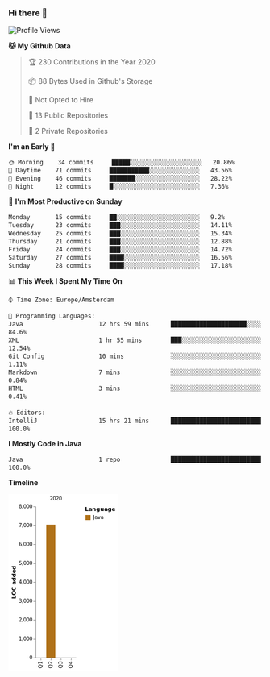 ### Hi there 👋


<!--START_SECTION:waka-->
![Profile Views](http://img.shields.io/badge/Profile%20Views-83-blue)

**🐱 My Github Data** 

> 🏆 230 Contributions in the Year 2020
 > 
> 📦 88 Bytes Used in Github's Storage 
 > 
> 🚫 Not Opted to Hire
 > 
> 📜 13 Public Repositories
 > 
> 🔑 2 Private Repositories 

**I'm an Early 🐤** 

```text
🌞 Morning    34 commits     █████░░░░░░░░░░░░░░░░░░░░   20.86% 
🌆 Daytime    71 commits     ███████████░░░░░░░░░░░░░░   43.56% 
🌃 Evening    46 commits     ███████░░░░░░░░░░░░░░░░░░   28.22% 
🌙 Night      12 commits     █░░░░░░░░░░░░░░░░░░░░░░░░   7.36%

```
📅 **I'm Most Productive on Sunday** 

```text
Monday       15 commits     ██░░░░░░░░░░░░░░░░░░░░░░░   9.2% 
Tuesday      23 commits     ███░░░░░░░░░░░░░░░░░░░░░░   14.11% 
Wednesday    25 commits     ███░░░░░░░░░░░░░░░░░░░░░░   15.34% 
Thursday     21 commits     ███░░░░░░░░░░░░░░░░░░░░░░   12.88% 
Friday       24 commits     ███░░░░░░░░░░░░░░░░░░░░░░   14.72% 
Saturday     27 commits     ████░░░░░░░░░░░░░░░░░░░░░   16.56% 
Sunday       28 commits     ████░░░░░░░░░░░░░░░░░░░░░   17.18%

```


📊 **This Week I Spent My Time On** 

```text
⌚︎ Time Zone: Europe/Amsterdam

💬 Programming Languages: 
Java                     12 hrs 59 mins      █████████████████████░░░░   84.6% 
XML                      1 hr 55 mins        ███░░░░░░░░░░░░░░░░░░░░░░   12.54% 
Git Config               10 mins             ░░░░░░░░░░░░░░░░░░░░░░░░░   1.11% 
Markdown                 7 mins              ░░░░░░░░░░░░░░░░░░░░░░░░░   0.84% 
HTML                     3 mins              ░░░░░░░░░░░░░░░░░░░░░░░░░   0.41%

🔥 Editors: 
IntelliJ                 15 hrs 21 mins      █████████████████████████   100.0%

```

**I Mostly Code in Java** 

```text
Java                     1 repo              █████████████████████████   100.0%

```


**Timeline**

![Chart not found](https://raw.githubusercontent.com/powercasgamer/powercasgamer/master/charts/bar_graph.png) 


<!--END_SECTION:waka-->
